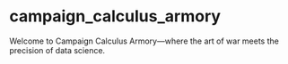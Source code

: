 # campaign_calculus_armory
Welcome to Campaign Calculus Armory—where the art of war meets the precision of data science. 

